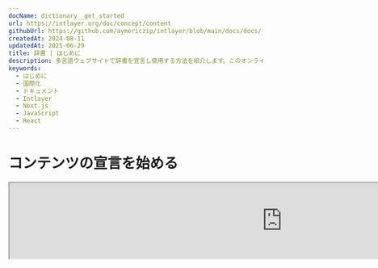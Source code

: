 ```yaml
---
docName: dictionary__get_started
url: https://intlayer.org/doc/concept/content
githubUrl: https://github.com/aymericzip/intlayer/blob/main/docs/docs/ja/dictionary/get_started.md
createdAt: 2024-08-11
updatedAt: 2025-06-29
title: 辞書 | はじめに
description: 多言語ウェブサイトで辞書を宣言し使用する方法を紹介します。このオンラインドキュメントの手順に従って、数分でプロジェクトを設定しましょう。
keywords:
  - はじめに
  - 国際化
  - ドキュメント
  - Intlayer
  - Next.js
  - JavaScript
  - React
---
```


# コンテンツの宣言を始める

<iframe title="i18n、Markdown、JSON…すべてを管理するための一つのソリューション | Intlayer" class="m-auto aspect-[16/9] w-full overflow-hidden rounded-lg border-0" allow="autoplay; gyroscope;" loading="lazy" width="1080" height="auto" src="https://www.youtube.com/embed/1VHgSY_j9_I?autoplay=0&amp;origin=http://intlayer.org&amp;controls=0&amp;rel=1"/>

## ファイル拡張子

デフォルトでは、Intlayerは以下の拡張子を持つすべてのファイルをコンテンツ宣言用に監視します：

- `.content.json`
- `.content.ts`
- `.content.tsx`
- `.content.js`
- `.content.jsx`
- `.content.mjs`
- `.content.mjx`
- `.content.cjs`
- `.content.cjx`

アプリケーションはデフォルトで、`./src/**/*.content.{json,ts,tsx,js,jsx,mjs,mjx,cjs,cjx}` のグロブパターンに一致するファイルを検索します。

これらのデフォルト拡張子はほとんどのアプリケーションに適しています。ただし、特定の要件がある場合は、管理方法については[コンテンツ拡張子カスタマイズガイド](https://github.com/aymericzip/intlayer/blob/main/docs/docs/ja/configuration.md#content-configuration)を参照してください。

設定オプションの完全なリストについては、設定ドキュメントをご覧ください。

## コンテンツの宣言

辞書を作成および管理します：

```tsx fileName="src/example.content.tsx" contentDeclarationFormat="typescript"
import { type ReactNode } from "react";
import {
  t,
  enu,
  cond,
  nest,
  md,
  insert,
  file,
  type Dictionary,
} from "intlayer";

interface Content {
  imbricatedContent: {
    imbricatedContent2: {
      stringContent: string;
      numberContent: number;
      booleanContent: boolean;
      javaScriptContent: string;
    };
  };
  multilingualContent: string;
  quantityContent: string;
  conditionalContent: string;
  markdownContent: never;
  externalContent: string;
  insertionContent: string;
  nestedContent: string;
  fileContent: string;
  jsxContent: ReactNode;
}

export default {
  key: "page",
  content: {
    imbricatedContent: {
      imbricatedContent2: {
        stringContent: "こんにちは世界",
        numberContent: 123,
        booleanContent: true,
        javaScriptContent: `${process.env.NODE_ENV}`, // 環境変数NODE_ENVの値
      },
    },
    multilingualContent: t({
      en: "English content",
      "en-GB": "English content (UK)",
      fr: "French content",
      es: "Spanish content",
    }),
    quantityContent: enu({
      "<-1": "マイナス1台未満の車",
      "-1": "マイナス1台の車",
      "0": "車はありません",
      "1": "1台の車",
      ">5": "いくつかの車",
      ">19": "多くの車",
    }),
    conditionalContent: cond({
      true: "検証が有効です",
      false: "検証が無効です",
    }),
    insertionContent: insert("こんにちは {{name}}!"),
    nestedContent: nest(
      "navbar", // ネストする辞書のキー
      "login.button" // [オプション] ネストするコンテンツのパス
    ),
    fileContent: file("./path/to/file.txt"),
    externalContent: fetch("https://example.com").then((res) => res.json()),
    markdownContent: md("# マークダウンの例"),

    /*
     * `react-intlayer` または `next-intlayer` を使用している場合のみ利用可能
     */
    jsxContent: <h1>私のタイトル</h1>,
  },
} satisfies Dictionary<Content>; // [optional] Dictionaryはジェネリックであり、辞書のフォーマットを強化することができます
```

```javascript fileName="src/example.content.mjx" contentDeclarationFormat="esm"
import { t, enu, cond, nest, md, insert, file } from "intlayer";

/** @type {import('intlayer').Dictionary} */
export default {
  key: "page",
  content: {
    imbricatedContent: {
      imbricatedContent2: {
        stringContent: "Hello World",
        numberContent: 123,
        booleanContent: true,
        javaScriptContent: `${process.env.NODE_ENV}`, // 環境変数NODE_ENVの値
      },
      imbricatedArray: [1, 2, 3], // 配列の内容
    },
    multilingualContent: t({
      en: "English content",
      "en-GB": "English content (UK)",
      fr: "French content",
      es: "Spanish content",
    }),
    quantityContent: enu({
      "<-1": "マイナス1台未満の車",
      "-1": "マイナス1台の車",
      "0": "車はありません",
      "1": "1台の車",
      ">5": "いくつかの車",
      ">19": "多くの車",
    }),
    conditionalContent: cond({
      true: "検証が有効です",
      false: "検証が無効です",
    }),
    insertionContent: insert("こんにちは {{name}}!"),
    nestedContent: nest(
      "navbar", // ネストする辞書のキー
      "login.button" // [オプション] ネストするコンテンツのパス
    ),
    markdownContent: md("# マークダウンの例"),
    fileContent: file("./path/to/file.txt"),
    externalContent: fetch("https://example.com").then((res) => res.json())

    // `react-intlayer` または `next-intlayer` を使用している場合のみ利用可能
    jsxContent: <h1>私のタイトル</h1>,
  },
};
```

```javascript fileName="src/example.content.cjx" contentDeclarationFormat="commonjs"
const { t, enu, cond, nest, md, insert, file } = require("intlayer");

/** @type {import('intlayer').Dictionary} */
module.exports = {
  key: "page",
  content: {
    imbricatedContent: {
      imbricatedContent2: {
        stringContent: "こんにちは世界",
        numberContent: 123,
        booleanContent: true,
        javaScriptContent: `${process.env.NODE_ENV}`, // 環境変数 NODE_ENV の値
      },
      imbricatedArray: [1, 2, 3],
    },
    multilingualContent: t({
      en: "English content",
      "en-GB": "English content (UK)",
      fr: "French content",
      es: "Spanish content",
    }),
    quantityContent: enu({
      "<-1": "マイナス1台未満の車",
      "-1": "マイナス1台の車",
      "0": "車はありません",
      "1": "1台の車",
      ">5": "いくつかの車",
      ">19": "多くの車",
    }),
    conditionalContent: cond({
      true: "検証が有効です",
      false: "検証が無効です",
    }),
    insertionContent: insert("こんにちは {{name}}!"),
    nestedContent: nest(
      "navbar", // ネストする辞書のキー
      "login.button" // [オプション] ネストするコンテンツのパス
    ),
    markdownContent: md("# マークダウンの例"),
    fileContent: file("./path/to/file.txt"),
    externalContent: fetch("https://example.com").then((res) => res.json())

    // `react-intlayer` または `next-intlayer` を使用している場合のみ利用可能
    jsxContent: <h1>私のタイトル</h1>,
  },
};
```

```json5 fileName="src/example.content.json"  contentDeclarationFormat="json"
{
  "$schema": "https://intlayer.org/schema.json",
  "key": "page",
  "content": {
    "imbricatedContent": {
      "imbricatedContent2": {
        "stringContent": "こんにちは世界",
        "numberContent": 123,
        "booleanContent": true,
      },
      "imbricatedArray": [1, 2, 3],
    },
    "multilingualContent": {
      "nodeType": "translation",
      "translation": {
        "en": "English content",
        "en-GB": "English content (UK)",
        "fr": "French content",
        "es": "Spanish content",
      },
    },
    "quantityContent": {
      "nodeType": "enumeration",
      "enumeration": {
        "0": "車はありません",
        "1": "車が一台",
        "<-1": "マイナス1台未満の車",
        "-1": "マイナス1台の車",
        ">5": "いくつかの車",
        ">19": "多くの車",
      },
    },
    "conditionalContent": {
      "nodeType": "condition",
      "condition": {
        "true": "検証が有効です",
        "false": "検証が無効です",
      },
    },
    "insertionContent": {
      "nodeType": "insertion",
      "insertion": "こんにちは {{name}}！",
    },
    "nestedContent": {
      "nodeType": "nested",
      "nested": { "dictionaryKey": "app" },
    },
    "markdownContent": {
      "nodeType": "markdown",
      "markdown": "# マークダウンの例",
    },
    "fileContent": {
      "nodeType": "file",
      "file": "./path/to/file.txt",
    },
    "jsxContent": {
      "type": "h1",
      "key": null,
      "ref": null,
      "props": {
        "children": ["私のタイトル"],
      },
    },
  },
}
```

## 関数の入れ子構造

問題なく関数を他の関数に入れ子にすることができます。

例：

```javascript fileName="src/example.content.tsx" contentDeclarationFormat="typescript"
import { t, enu, cond, nest, md, type Dictionary } from "intlayer";

const getName = async () => "John Doe";

export default {
  key: "page",
  content: {
    // `getIntlayer('page','en').hiMessage` は `['Hi', ' ', 'John Doe']` を返します
    hiMessage: [
      t({
        en: "Hi",
        fr: "Salut",
        es: "Hola",
      }),
      " ",
      getName(),
    ],
    // 条件、列挙、多言語コンテンツを入れ子にした複合コンテンツ
    // `getIntlayer('page','en').advancedContent(true)(10)` は 'Multiple items found' を返します
    advancedContent: cond({
      true: enu({
        "0": t({
          en: "No items found",
          fr: "Aucun article trouvé",
          es: "No se encontraron artículos",
        }),
        "1": t({
          en: "One item found",
          fr: "Un article trouvé",
          es: "Se encontró un artículo",
        }),
        ">1": t({
          en: "Multiple items found",
          fr: "Plusieurs articles trouvés",
          es: "Se encontraron múltiples artículos",
        }),
      }),
      false: t({
        en: "No valid data available",
        fr: "Aucune donnée valide disponible",
        es: "No hay datos válidos disponibles",
      }),
    }),
  },
} satisfies Dictionary;
```

```javascript fileName="src/example.content.mjx" contentDeclarationFormat="esm"
import { t, enu, cond, nest, md } from "intlayer";

const getName = async () => "John Doe";

/** @type {import('intlayer').Dictionary} */
export default {
  key: "page",
  content: {
    // `getIntlayer('page','en').hiMessage` は `['Hi', ' ', 'John Doe']` を返します
    hiMessage: [
      t({
        en: "Hi",
        fr: "Salut",
        es: "Hola",
      }),
      " ",
      getName(),
    ],
    // 条件、列挙、多言語コンテンツを組み合わせた複合コンテンツ
    // `getIntlayer('page','en').advancedContent(true)(10)` は 'Multiple items found' を返します
    advancedContent: cond({
      true: enu({
        "0": t({
          en: "No items found",
          fr: "Aucun article trouvé",
          es: "No se encontraron artículos",
        }),
        "1": t({
          en: "One item found",
          fr: "Un article trouvé",
          es: "Se encontró un artículo",
        }),
        ">1": t({
          en: "Multiple items found",
          fr: "Plusieurs articles trouvés",
          es: "Se encontraron múltiples artículos",
        }),
      }),
      false: t({
        en: "No valid data available",
        fr: "Aucune donnée valide disponible",
        es: "No hay datos válidos disponibles",
      }),
    }),
  },
};

/** @type {import('intlayer').Dictionary} */
export default {
  key: "page",
  content: {
    // `getIntlayer('page','en').hiMessage` は `['Hi', ' ', 'John Doe']` を返します
    hiMessage: [
      t({
        en: "Hi",
        fr: "Salut",
        es: "Hola",
      }),
      " ",
      getName(),
    ],
    // 条件、列挙、多言語コンテンツを組み合わせた複合コンテンツ
    // `getIntlayer('page','en').advancedContent(true)(10)` は 'Multiple items found' を返します
    advancedContent: cond({
      true: enu({
        "0": t({
          en: "No items found",
          fr: "Aucun article trouvé",
          es: "No se encontraron artículos",
        }),
        "1": t({
          en: "One item found",
          fr: "Un article trouvé",
          es: "Se encontró un artículo",
        }),
        ">1": t({
          en: "Multiple items found",
          fr: "Plusieurs articles trouvés",
          es: "Se encontraron múltiples artículos",
          ja: "複数のアイテムが見つかりました",
        }),
      }),
      false: t({
        en: "No valid data available",
        fr: "Aucune donnée valide disponible",
        es: "No hay datos válidos disponibles",
        ja: "有効なデータがありません",
      }),
    }),
  },
};
```

```javascript fileName="src/example.content.cjx" contentDeclarationFormat="commonjs"
const { t, enu, cond, nest, md } = require("intlayer");

const getName = async () => "John Doe";

/** @type {import('intlayer').Dictionary} */
module.exports = {
  key: "page",
  content: {
    // `getIntlayer('page','en').hiMessage` は `['Hi', ' ', 'John Doe']` を返します
    hiMessage: [
      t({
        en: "Hi",
        fr: "Salut",
        ja: "こんにちは",
        es: "Hola",
      }),
      " ",
      getName(),
    ],
    // 条件、列挙、多言語コンテンツを組み合わせた複合コンテンツ
    // `getIntlayer('page','en').advancedContent(true)(10)` は 'Multiple items found' を返します
    advancedContent: cond({
      true: enu({
        "0": t({
          en: "No items found",
          fr: "Aucun article trouvé",
          es: "No se encontraron artículos",
        }),
        "1": t({
          en: "One item found",
          fr: "Un article trouvé",
          es: "Se encontró un artículo",
        }),
        ">1": t({
          en: "Multiple items found",
          fr: "Plusieurs articles trouvés",
          es: "Se encontraron múltiples artículos",
        }),
      }),
      false: t({
        en: "No valid data available",
        fr: "Aucune donnée valide disponible",
        es: "No hay datos válidos disponibles",
      }),
    }),
  },
};
```

```json5 fileName="src/example.content.json"  contentDeclarationFormat="json"
{
  "$schema": "https://intlayer.org/schema.json",
  "key": "page",
  "content": {
    "hiMessage": {
      "nodeType": "composite",
      "composite": [
        {
          "nodeType": "translation",
          "translation": {
            en: "Hi", // 挨拶の英語表現
            fr: "Salut",
            es: "Hola",
          },
        },
        " ",
        "John Doe",
      ],
    },
    "advancedContent": {
      "nodeType": "condition",
      "condition": {
        true: {
          nodeType: "enumeration",
          enumeration: {
            "0": {
              "nodeType": "translation",
              "translation": {
                "en": "No items found",
                "fr": "Aucun article trouvé",
                "es": "No se encontraron artículos",
                "ja": "アイテムが見つかりませんでした",
              },
            },
            "1": {
              "nodeType": "translation",
              "translation": {
                "en": "One item found",
                "fr": "Un article trouvé",
                "es": "Se encontró un artículo",
                "ja": "1つのアイテムが見つかりました",
              },
            },
            ">1": {
              "nodeType": "translation",
              "translation": {
                "en": "Multiple items found",
                "fr": "Plusieurs articles trouvés",
                "es": "Se encontraron múltiples artículos",
                "ja": "複数のアイテムが見つかりました",
              },
            },
          },
        },
        "false": {
          "nodeType": "translation",
          "translation": {
            "en": "No valid data available",
            "fr": "Aucune donnée valide disponible",
            "es": "No hay datos válidos disponibles",
          },
        },
      },
    },
  },
}
```

## 追加リソース

Intlayerの詳細については、以下のリソースを参照してください：

- [ロケール別コンテンツ宣言ドキュメント](https://github.com/aymericzip/intlayer/blob/main/docs/docs/ja/dictionary/per_locale_file.md)
- [翻訳コンテンツドキュメント](https://github.com/aymericzip/intlayer/blob/main/docs/docs/ja/dictionary/translation.md)
- [列挙コンテンツドキュメント](https://github.com/aymericzip/intlayer/blob/main/docs/docs/ja/dictionary/enumeration.md)
- [条件コンテンツドキュメント](https://github.com/aymericzip/intlayer/blob/main/docs/docs/ja/dictionary/condition.md)
- [挿入コンテンツドキュメント](https://github.com/aymericzip/intlayer/blob/main/docs/docs/ja/dictionary/insertion.md)
- [ファイルコンテンツドキュメント](https://github.com/aymericzip/intlayer/blob/main/docs/docs/ja/dictionary/file.md)
- [ネスティングコンテンツドキュメント](https://github.com/aymericzip/intlayer/blob/main/docs/docs/ja/dictionary/nesting.md)
- [マークダウンコンテンツドキュメント](https://github.com/aymericzip/intlayer/blob/main/docs/docs/ja/dictionary/markdown.md)
- [関数フェッチコンテンツドキュメント](https://github.com/aymericzip/intlayer/blob/main/docs/docs/ja/dictionary/function_fetching.md)

## ドキュメント履歴

- 5.5.10 - 2025-06-29: 履歴初期化

